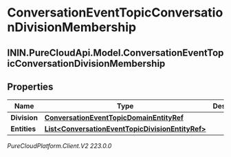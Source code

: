 # ConversationEventTopicConversationDivisionMembership

## ININ.PureCloudApi.Model.ConversationEventTopicConversationDivisionMembership

## Properties

|Name | Type | Description | Notes|
|------------ | ------------- | ------------- | -------------|
| **Division** | [**ConversationEventTopicDomainEntityRef**](ConversationEventTopicDomainEntityRef) |  | [optional] |
| **Entities** | [**List&lt;ConversationEventTopicDivisionEntityRef&gt;**](ConversationEventTopicDivisionEntityRef) |  | [optional] |



_PureCloudPlatform.Client.V2 223.0.0_
